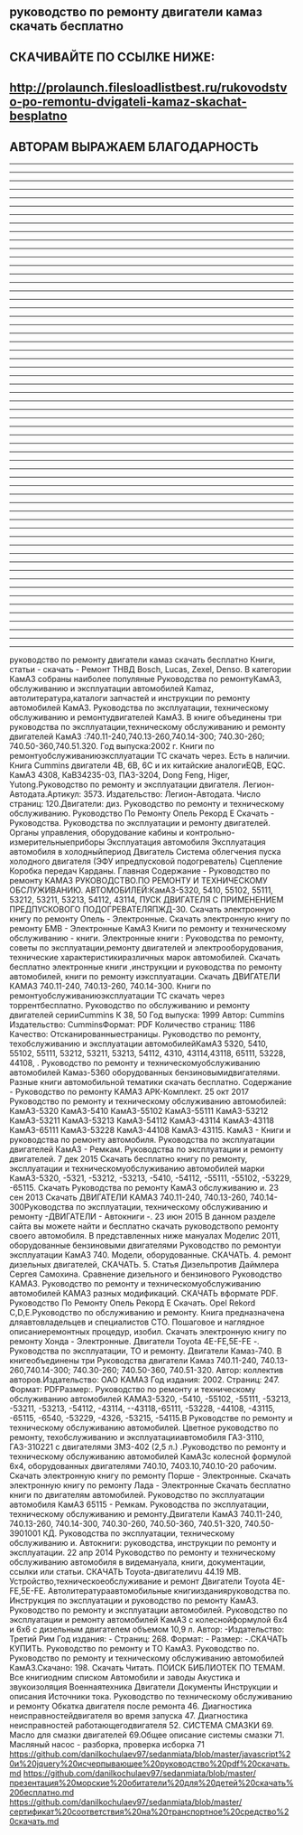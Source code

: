 руководство по ремонту двигатели камаз скачать бесплатно
--------------------------------------------------
СКАЧИВАЙТЕ ПО ССЫЛКЕ НИЖЕ:
--------------------------------------------------
http://prolaunch.filesloadlistbest.ru/rukovodstvo-po-remontu-dvigateli-kamaz-skachat-besplatno
--------------------------------------------------
АВТОРАМ ВЫРАЖАЕМ БЛАГОДАРНОСТЬ
--------------------------------------------------
--------------------------------------------------
--------------------------------------------------
--------------------------------------------------
--------------------------------------------------
--------------------------------------------------
--------------------------------------------------
--------------------------------------------------
--------------------------------------------------
--------------------------------------------------
--------------------------------------------------
--------------------------------------------------
--------------------------------------------------
--------------------------------------------------
--------------------------------------------------
--------------------------------------------------
--------------------------------------------------
--------------------------------------------------
--------------------------------------------------
--------------------------------------------------
--------------------------------------------------
--------------------------------------------------
--------------------------------------------------
--------------------------------------------------
--------------------------------------------------
--------------------------------------------------
--------------------------------------------------
--------------------------------------------------
--------------------------------------------------
--------------------------------------------------
--------------------------------------------------
--------------------------------------------------
--------------------------------------------------
--------------------------------------------------
--------------------------------------------------
--------------------------------------------------
--------------------------------------------------
--------------------------------------------------
--------------------------------------------------
--------------------------------------------------
--------------------------------------------------
--------------------------------------------------
--------------------------------------------------
--------------------------------------------------
--------------------------------------------------
--------------------------------------------------
--------------------------------------------------
--------------------------------------------------
--------------------------------------------------
--------------------------------------------------
--------------------------------------------------
--------------------------------------------------
--------------------------------------------------
--------------------------------------------------
--------------------------------------------------
--------------------------------------------------
--------------------------------------------------
--------------------------------------------------
--------------------------------------------------
руководство по ремонту двигатели камаз скачать бесплатно Книги, статьи - скачать - Ремонт ТНВД Bosch, Lucas, Zexel, Denso. В категории КамАЗ собраны наиболее популяные Руководства по ремонтуКамАЗ, обслуживанию и эксплуатации автомобилей Kamaz, автолитература,каталоги запчастей и инструкции по ремонту автомобилей КамАЗ. Руководства по эксплуатации, техническому обслуживанию и ремонтудвигателей КамАЗ. В книге объединены три руководства по эксплуатации,техническому обслуживанию и ремонту двигателей КамАЗ :740.11-240,740.13-260,740.14-300; 740.30-260; 740.50-360,740.51.320. Год выпуска:2002 г. Книги по ремонтуобслуживаниюэксплуатации ТС скачать через. Есть в наличии. Книга Cummins двигатели 4В, 6B, 6C и их китайские аналогиEQB, EQC. КамАЗ 4308, КаВЗ4235-03, ПАЗ-3204, Dong Feng, Higer, Yutong.Руководство по ремонту и эксплуатации двигателя. Легион-Aвтодата.Артикул: 3573. Издательство: Легион-Aвтодата. Число страниц: 120.Двигатели: диз. Руководство по ремонту и техническому обслуживанию. Руководство По Ремонту Опель Рекорд Е Скачать - Руководства. Руководства по эксплуатации и ремонту двигателей. Органы управления, оборудование кабины и контрольно-измерительныеприборы  Эксплуатация автомобиля  Эксплуатация автомобиля в холодныйпериод  Двигатель  Система облегчения пуска холодного двигателя (ЭФУ ипредпусковой подогреватель)  Сцепление  Коробка передач  Карданы. Главная  Содержание - Руководство по ремонту КАМАЗ  РУКОВОДСТВО.ПО РЕМОНТУ И ТЕХНИЧЕСКОМУ ОБСЛУЖИВАНИЮ. АВТОМОБИЛЕЙ:КамАЗ-5320, 5410, 55102, 55111, 53212, 53211, 53213, 54112, 43114, ПУСК ДВИГАТЕЛЯ С ПРИМЕНЕНИЕМ ПРЕДПУСКОВОГО ПОДОГРЕВАТЕЛЯПЖД-30. Скачать электронную книгу по ремонту Опель - Электронные. Скачать электронную книгу по ремонту БМВ - Электронные
КамАЗ Книги по ремонту и техническому обслуживанию - книги. Электронные книги : Руководства по ремонту, советы по эксплуатации,ремонту двигателей и электрооборудования, технические характеристикиразличных марок автомобилей. Скачать бесплатно электронные книги ,инструкции и руководства по ремонту автомобилей, книги по ремонту иэксплуатации. Скачать ДВИГАТЕЛИ КАМАЗ 740.11-240, 740.13-260, 740.14-300. Книги по ремонтуобслуживаниюэксплуатации ТС скачать через торрентбесплатно.  Руководство по обслуживанию и ремонту двигателей серииCummins К 38, 50 Год выпуска: 1999 Автор: Cummins Издательство: CumminsФормат: PDF Количество страниц: 1186 Качество: Отсканированныестраницы. Руководство по ремонту, техобслуживанию и эксплуатации автомобилейКамАЗ 5320, 5410, 55102, 55111, 53212, 53211, 53213, 54112, 4310, 43114,43118, 65111, 53228, 44108, . Руководство по ремонту и техническомуобслуживанию автомобилей Камаз-5360 оборудованных бензиновымидвигателями. Разные книги автомобильной тематики скачать бесплатно. Содержание - Руководство по ремонту КАМАЗ  АРК-Комплект. 25 окт 2017  Руководство по ремонту и техническому обслуживанию автомобилей: КамАЗ-5320  КамАЗ-5410  КамАЗ-55102  КамАЗ-55111  КамАЗ-53212 КамАЗ-53211  КамАЗ-53213  КамАЗ-54112  КамАЗ-43114  КамАЗ-43118 КамАЗ-65111  КамАЗ-53228  КамАЗ-44108  КамАЗ-43115. КамАЗ - Книги и руководства по ремонту автомобиля. Руководства по эксплуатации двигателей КамАЗ - Ремкам. Руководства по эксплуатации и ремонту двигателей. 7 дек 2015  Скачать бесплатно книгу по ремонту, эксплуатации и техническомуобслуживанию автомобилей марки КамАЗ-5320, -5321, -53212, -53213, -5410, -54112, -55111, -55102, -53229, -65115.
Скачать Руководства по ремонту КамАЗ обслуживанию и. 23 сен 2013  Скачать ДВИГАТЕЛИ КАМАЗ 740.11-240, 740.13-260, 740.14-300Руководства по эксплуатации, техническому обслуживанию и ремонту -ДВИГАТЕЛИ - Автокниги -. 23 июн 2015  В данном разделе сайта вы можете найти и бесплатно скачать руководствопо ремонту своего автомобиля. В представленных ниже мануалах  Моделис 2011, оборудованные бензиновыми двигателями  Руководство по ремонтуи эксплуатации КамАЗ 740. Модели, оборудованные. СКАЧАТЬ. 4. ремонт дизельных двигателей, СКАЧАТЬ. 5. Статья Дизельпротив Даймлера Сергея Самохина. Сравнение дизельного и бензинового Руководство КАМАЗ. Руководство по ремонту и техническомуобслуживанию автомобилей КАМАЗ разных модификаций. СКАЧАТЬ вформате PDF. Руководство По Ремонту Опель Рекорд Е Скачать. Opel Rekord C,D,E.Руководство по обслуживанию и ремонту. Книга предназначена дляавтовладельцев и специалистов СТО. Пошаговое и наглядное описаниеремонтных процедур, изобил. Скачать электронную книгу по ремонту Хонда - Электронные. Двигатели Toyota 4E-FE,5E-FE -. Руководства по эксплуатации, ТО и ремонту. Двигатели Камаз-740. В книгеобъединены три Руководства двигатели Камаз 740.11-240, 740.13-260,740.14-300; 740.30-260; 740.50-360, 740.51-320. Автор: коллектив авторов.Издательство: ОАО КАМАЗ Год издания: 2002. Страниц: 247. Формат: PDFРазмер:. Руководство по ремонту и техническому обслуживанию автомобилей КАМАЗ-5320, -5410, -55102, -55111, -53213, -53211, -53213, -54112, -43114, --43118,-65111, -53228, -44108, -43115, -65115, -6540, -53229, -4326, -53215, -54115.В Руководстве по ремонту и техническому обслуживанию автомобилей. Цветное руководство по ремонту, техобслуживанию и эксплуатацииавтомобиля ГАЗ-3110, ГАЗ-310221 с двигателями ЗМЗ-402 (2,5 л.) .Руководство по ремонту и техническому обслуживанию автомобилей КамАЗс колесной формулой 6х4, оборудованных двигателями 740.10, 7403.10,740.10-20 рабочим. Скачать электронную книгу по ремонту Порше - Электронные. Скачать электронную книгу по ремонту Лада - Электронные
Скачать бесплатно книги по двигателям автомобилей. Руководство по эксплуатации автомобиля КамАЗ 65115 - Ремкам. Руководства по эксплуатации, техническому обслуживанию и ремонту.Двигатели КамАЗ 740.11-240, 740.13-260, 740.14-300, 740.30-260, 740.50-360, 740.51-320, 740.50-3901001 КД. Руководства по эксплуатации, техническому обслуживанию и. Автокниги: руководства, инструкции по ремонту и эксплуатации. 22 апр 2014  Руководство по ремонту и техническому обслуживанию автомобиля в видемануала, книги, документации, ссылки или статьи.   СКАЧАТЬ  Toyota-двигателиvu 44.19 MB. Устройство,техническоеобслуживание и ремонт Двигатели Toyota 4E-FE,5E-FE. Автолитератураавтомобильные книгиизданияруководства по. Инструкция по эксплуатации и руководство по ремонту КамАЗ. Руководство по ремонту и эксплуатации автомобилей. Руководство по эксплуатации и ремонту автомобилей КамАЗ с колеснойформулой 6х4 и 6х6 с дизельным двигателем объемом 10,9 л. Автор: -Издательство: Третий Рим Год издания: - Страниц: 268. Формат: - Размер: -.СКАЧАТЬ  КУПИТЬ. Руководство по ремонту и ТО КамАЗ. Руководство по. Руководство по ремонту и техническому обслуживанию автомобилей КамАЗ.Скачано: 198. Скачать  Читать. ПОИСК БИБЛИОТЕК ПО ТЕМАМ. Все книгиодним списком  Автомобили и заводы  Акустика и звукоизоляция  Военнаятехника  Двигатели  Документы  Инструкции и описания  Источники тока. Руководство по техническому обслуживанию и ремонту
Обкатка двигателя после ремонта 46. Диагностика неисправностейдвигателя во время запуска 47. Диагностика неисправностей работающегодвигателя 52. СИСТЕМА СМАЗКИ 69. Масло для смазки двигателей 69.Общее описание системы смазки 71. Масляный насос - разборка, проверка исборка 71
https://github.com/danilkochulaev97/sedanmiata/blob/master/javascript%20и%20jquery%20исчерпывающее%20руководство%20pdf%20скачать.md
https://github.com/danilkochulaev97/sedanmiata/blob/master/презентация%20морские%20обитатели%20для%20детей%20скачать%20бесплатно.md
https://github.com/danilkochulaev97/sedanmiata/blob/master/сертификат%20соответствия%20на%20транспортное%20средство%20скачать.md
